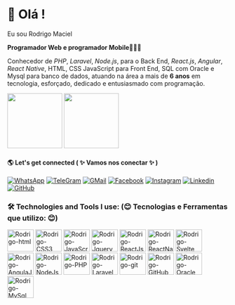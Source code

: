 # 🧐 Olá !
    
Eu sou Rodrigo Maciel
    
 <b>Programador Web e programador Mobile</b>👨🏽‍💻<br>
 
Conhecedor de <i>PHP</i>, <i>Laravel</i>, <i>Node.js</i>, para o Back End, <i>React.js</i>, <i>Angular</i>, <i>React Native</i>, HTML, CSS JavaScript para Front End, SQL com Oracle e Mysql para banco de dados,
atuando na área a mais de <b>6 anos</b> em tecnologia, esforçado, dedicado e entusiasmado com programação.
    
 <div>
   <img height="125cm" src="https://github-readme-stats.vercel.app/api?username=Rinogahr&show_icons=true&theme=synthwave"/>
   <img height="125cm" src="https://github-readme-stats.vercel.app/api/top-langs/?username=Rinogahr&layout=compact&theme=synthwave"/>
 </div>
   
#### 🌎 Let's get connected ( ✨ Vamos nos conectar ✨ )
    
   [![WhatsApp](https://img.shields.io/badge/WhatsApp-25D366?style=for-the-badge&logo=whatsapp&logoColor=white)](https://web.whatsapp.com/)
   [![TeleGram](https://img.shields.io/badge/Telegram-2CA5E0?style=for-the-badge&logo=telegram&logoColor=white)](https://web.telegram.org/k/)
   [![GMail](https://img.shields.io/badge/Gmail-D14836?style=for-the-badge&logo=gmail&logoColor=white)](https://mail.google.com/mail/u/0/?tab=rm&ogbl#inbox)
   [![Facebook](https://img.shields.io/badge/Facebook-1877F2?style=for-the-badge&logo=facebook&logoColor=white)](https://www.facebook.com/rodrigopedro.m)
   [![Instagram](https://img.shields.io/badge/Instagram-E4405F?style=for-the-badge&logo=instagram&logoColor=white)](https://www.instagram.com/maciel__r/)
   [![Linkedin](https://img.shields.io/badge/LinkedIn-0077B5?style=for-the-badge&logo=linkedin&logoColor=white)](https://www.linkedin.com/in/rodrigo-maciel-003b11184/)
   [![GitHub]( https://img.shields.io/badge/GitHub-100000?style=for-the-badge&logo=github&logoColor=white)](https://github.com/Rinogahr)
   
### 🛠️ Technologies and Tools I use: (😊 Tecnologias e Ferramentas que utilizo: 😊)

<div>
    <img aling="center" src="https://cdn.jsdelivr.net/gh/devicons/devicon/icons/html5/html5-plain-wordmark.svg" alt="Rodrigo-html" height="50" width="60"/>
    <img aling="center" src="https://cdn.jsdelivr.net/gh/devicons/devicon/icons/css3/css3-plain-wordmark.svg" alt="Rodrigo-CSS3" height="50" width="60"/>
    <img aling="center" src="https://cdn.jsdelivr.net/gh/devicons/devicon/icons/javascript/javascript-original.svg" alt="Rodrigo-JavaScript" height="50" width="60"/>
    <img aling="center" src="https://cdn.jsdelivr.net/gh/devicons/devicon/icons/jquery/jquery-plain-wordmark.svg" alt="Rodrigo-Jquery" height="50" width="60"/>
    <img aling="center" src="https://cdn.jsdelivr.net/gh/devicons/devicon/icons/react/react-original-wordmark.svg" alt="Rodrigo-ReactJs" height="50" width="60"/>
    <img aling="center" src="https://cdn.jsdelivr.net/gh/devicons/devicon/icons/react/react-original-wordmark.svg" alt="Rodrigo-ReactNative" height="50" width="60"/>
    <img aling="center" src="https://cdn.jsdelivr.net/gh/devicons/devicon/icons/svelte/svelte-original-wordmark.svg" alt="Rodrigo-Svelte" height="50" width="60"/>
    <img aling="center" src="https://cdn.jsdelivr.net/gh/devicons/devicon/icons/angularjs/angularjs-plain.svg" alt="Rodrigo-AngulaJs" height="50" width="60"/>
    <img aling="center" src="https://cdn.jsdelivr.net/gh/devicons/devicon/icons/nodejs/nodejs-original-wordmark.svg" alt="Rodrigo-NodeJs" height="50" width="60"/>
    <img aling="center" src="https://cdn.jsdelivr.net/gh/devicons/devicon/icons/php/php-original.svg" alt="Rodrigo-PHP" height="50" width="60"/>
    <img aling="center" src="https://cdn.jsdelivr.net/gh/devicons/devicon/icons/laravel/laravel-plain-wordmark.svg" alt="Rodrigo-Laravel" height="50" width="60"/>
    <img aling="center" src="https://cdn.jsdelivr.net/gh/devicons/devicon/icons/git/git-original-wordmark.svg" alt="Rodrigo-git" height="50" width="60"/>
    <img aling="center" src="https://cdn.jsdelivr.net/gh/devicons/devicon/icons/github/github-original-wordmark.svg" alt="Rodrigo-GitHub" height="50" width="60"/>
    <img aling="center" src="https://cdn.jsdelivr.net/gh/devicons/devicon/icons/oracle/oracle-original.svg" alt="Rodrigo-Oracle" height="50" width="60"/>
    <img aling="center" src="https://cdn.jsdelivr.net/gh/devicons/devicon/icons/mysql/mysql-original-wordmark.svg" alt="Rodrigo-MySql" height="50" width="60"/>
    <!--<img aling="center" src="" alt="Rodrigo-" height="30" width="40"/>-->
</div>
